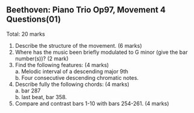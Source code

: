 ## Beethoven: Piano Trio Op97, Movement 4 Questions(01)

Total: 20 marks

1. Describe the structure of the movement. (6 marks)
2. Where has the music been briefly modulated to G minor (give the bar number(s))? (2 mark)
3. Find the following features: (4 marks)\
    a. Melodic interval of a descending major 9th\
    b. Four consecutive descending chromatic notes.
4. Describe fully the following chords: (4 marks)\
    a. bar 287\
    b. last beat, bar 358.
5. Compare and contrast bars 1-10 with bars 254-261. (4 marks)
